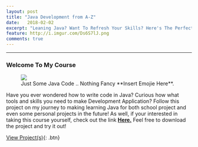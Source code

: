 ```yaml
---
layout: post
title: "Java Development from A-Z"
date:   2018-02-02
excerpt: "Leaning Java? Want To Refresh Your Skills? Here's The Perfect Resource 📱 💬"
feature: http://i.imgur.com/Ds6S7lJ.png
comments: true
---
```

---

### Welcome To My Course

<figure>
	<img src="Java_Demo_Image.png.png">
	<figcaption>Just Some Java Code .. Nothing Fancy **Insert Emojie Here**.</figcaption>
</figure>

Have you ever wondered how to write code in Java? Curious how what tools and skills you need to make Development Application? Follow this project on my journey to making learning Java for both school project and even some personal projects in the future! As well, if your interested in taking this course yourself, check out the link <a href="https://www.udemy.com/java-the-complete-java-developer-course/"><b>Here.</b></a> Feel free to download the project and try it out!

[View Project(s)](https://github.com/ImranJuma/Java-Development-Course){: .btn}
